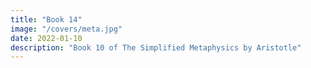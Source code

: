 ```yaml
---
title: "Book 14"
image: "/covers/meta.jpg"
date: 2022-01-10
description: "Book 10 of The Simplified Metaphysics by Aristotle"
---
```

